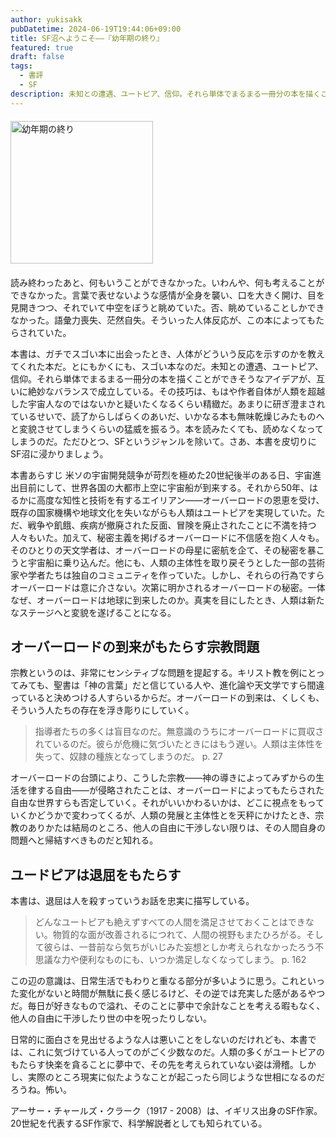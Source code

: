 ```yaml
---
author: yukisakk
pubDatetime: 2024-06-19T19:44:06+09:00
title: SF沼へようこそ——『幼年期の終り』
featured: true
draft: false
tags:
  - 書評
  - SF
description: 未知との遭遇、ユートピア、信仰。それら単体でまるまる一冊分の本を描くことができそうなアイデアが、互いに絶妙なバランスで成立している。
---
```


<div style="margin: 20px 0">
<a href="https://www.amazon.co.jp/dp/4150103410/ref=nosim?tag=revbooks084-22" class="inline-block" style="margin: 0; padding: 0; border-width: 0;">     
<img src="https://images-na.ssl-images-amazon.com/images/P/4150103410.09.LZZZZZZZ.jpg" alt="幼年期の終り" style="width: 228px; height: auto; border-radius: 0; margin: 0; padding: 0;"> 
</a>
</div>

読み終わったあと、何もいうことができなかった。いわんや、何も考えることができなかった。言葉で表せないような感情が全身を襲い、口を大きく開け、目を見開きつつ、それでいて中空をぼうと眺めていた。否、眺めていることしかできなかった。語彙力喪失、茫然自失。そういった人体反応が、この本によってもたらされていた。

本書は、ガチでスゴい本に出会ったとき、人体がどういう反応を示すのかを教えてくれた本だ。とにもかくにも、スゴい本なのだ。未知との遭遇、ユートピア、信仰。それら単体でまるまる一冊分の本を描くことができそうなアイデアが、互いに絶妙なバランスで成立している。その技巧は、もはや作者自体が人類を超越した宇宙人なのではないかと疑いたくなるくらい精緻だ。あまりに研ぎ澄まされているせいで、読了からしばらくのあいだ、いかなる本も無味乾燥じみたものへと変貌させてしまうくらいの猛威を振るう。本を読みたくても、読めなくなってしまうのだ。ただひとつ、SFというジャンルを除いて。さあ、本書を皮切りにSF沼に浸かりましょう。

本書あらすじ
米ソの宇宙開発競争が苛烈を極めた20世紀後半のある日、宇宙進出目前にして、世界各国の大都市上空に宇宙船が到来する。それから50年、はるかに高度な知性と技術を有するエイリアン——オーバーロードの恩恵を受け、既存の国家機構や地球文化を失いながらも人類はユートピアを実現していた。ただ、戦争や飢餓、疾病が撤廃された反面、冒険を廃止されたことに不満を持つ人々もいた。加えて、秘密主義を掲げるオーバーロードに不信感を抱く人々も。そのひとりの天文学者は、オーバーロードの母星に密航を企て、その秘密を暴こうと宇宙船に乗り込んだ。他にも、人類の主体性を取り戻そうとした一部の芸術家や学者たちは独自のコミュニティを作っていた。しかし、それらの行為ですらオーバーロードは意に介さない。次第に明かされるオーバーロードの秘密。一体なぜ、オーバーロードは地球に到来したのか。真実を目にしたとき、人類は新たなステージへと変貌を遂げることになる。

## オーバーロードの到来がもたらす宗教問題

宗教というのは、非常にセンシティブな問題を提起する。キリスト教を例にとってみても、聖書は「神の言葉」だと信じている人や、進化論や天文学ですら間違っていると決めつける人すらいるからだ。オーバーロードの到来は、くしくも、そういう人たちの存在を浮き彫りにしていく。

> 指導者たちの多くは盲目なのだ。無意識のうちにオーバーロードに買収されているのだ。彼らが危機に気づいたときにはもう遅い。人類は主体性を失って、奴隷の種族となってしまうのだ。
> p. 27

オーバーロードの台頭により、こうした宗教——神の導きによってみずからの生活を律する自由——が侵略されたことは、オーバーロードによってもたらされた自由な世界すらも否定していく。それがいいかわるいかは、どこに視点をもっていくかどうかで変わってくるが、人類の発展と主体性とを天秤にかけたとき、宗教のありかたは結局のところ、他人の自由に干渉しない限りは、その人間自身の問題へと帰結すべきものだと知れる。

## ユードピアは退屈をもたらす

本書は、退屈は人を殺すっていうお話を忠実に描写している。

> どんなユートピアも絶えずすべての人間を満足させておくことはできない。物質的な面が改善されるにつれて、人間の視野もまたひろがる。そして彼らは、一昔前なら気ちがいじみた妄想としか考えられなかったろう不思議な力や便利なものにも、いつか満足しなくなってしまう。
> p. 162

この辺の意識は、日常生活でもわりと重なる部分が多いように思う。これといった変化がないと時間が無駄に長く感じるけど、その逆では充実した感があるやつだ。毎日が好きなもので溢れ、そのことに夢中で余計なことを考える暇もなく、他人の自由に干渉したり世の中を呪ったりしない。

日常的に面白さを見出せるような人は悪いことをしないのだけれども、本書では、これに気づけている人ってのがごく少数なのだ。人類の多くがユートピアのもたらす快楽を貪ることに夢中で、その先を考えられていない姿は滑稽。しかし、実際のところ現実に似たようなことが起こったら同じような世相になるのだろうね。怖い。

アーサー・チャールズ・クラーク（1917 - 2008）は、イギリス出身のSF作家。20世紀を代表するSF作家で、科学解説者としても知られている。

